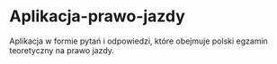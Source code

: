 # Aplikacja-prawo-jazdy
Aplikacja w formie pytań i odpowiedzi, które obejmuje polski egzamin teoretyczny na prawo jazdy.
